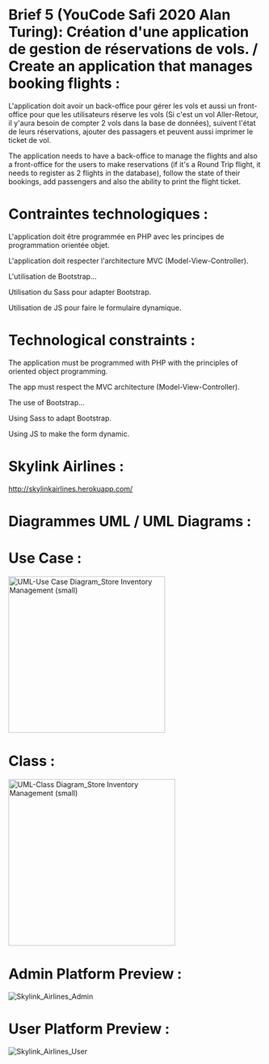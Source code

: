 # Brief 5 (YouCode Safi 2020 Alan Turing): Création d'une application de gestion de réservations de vols. / Create an application that manages booking flights :

L'application doit avoir un back-office pour gérer les vols et aussi un front-office pour que les utilisateurs réserve les vols (Si c'est un vol Aller-Retour, il y'aura besoin de compter 2 vols dans la base de données), suivent l'état de leurs réservations, ajouter des passagers et peuvent aussi imprimer le ticket de vol.

The application needs to have a back-office to manage the flights and also a front-office for the users to make reservations (if it's a Round Trip flight, it needs to register as 2 flights in the database), follow the state of their bookings, add passengers and also the ability to print the flight ticket.

#  Contraintes technologiques :

L'application doit être programmée en PHP avec les principes de programmation orientée objet.

L'application doit respecter l'architecture MVC (Model-View-Controller).

L'utilisation de Bootstrap...

Utilisation du Sass pour adapter Bootstrap.

Utilisation de JS pour faire le formulaire dynamique.

# Technological constraints :

The application must be programmed with PHP with the principles of oriented object programming.

The app must respect the MVC architecture (Model-View-Controller).

The use of Bootstrap...

Using Sass to adapt Bootstrap.

Using JS to make the form dynamic.

# Skylink Airlines :

http://skylinkairlines.herokuapp.com/

# Diagrammes UML / UML Diagrams :

# Use Case :

<img width="310" alt="UML-Use Case Diagram_Store Inventory Management (small)" src="https://user-images.githubusercontent.com/9354045/116001927-a5f09280-a5e6-11eb-9c10-651419b85523.png">

# Class :

<img width="330" alt="UML-Class Diagram_Store Inventory Management (small)" src="https://user-images.githubusercontent.com/9354045/116832220-5d674500-aba3-11eb-988a-91c1333174c6.png">

# Admin Platform Preview :

![Skylink_Airlines_Admin](https://user-images.githubusercontent.com/9354045/117380534-6b7dd400-aec9-11eb-843f-9612247c73c9.gif)

# User Platform Preview :

![Skylink_Airlines_User](https://user-images.githubusercontent.com/9354045/117380696-d6c7a600-aec9-11eb-82d3-7119033bee59.gif)